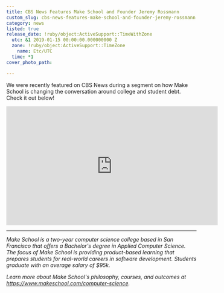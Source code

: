 ```yaml
---
title: CBS News Features Make School and Founder Jeremy Rossmann
custom_slug: cbs-news-features-make-school-and-founder-jeremy-rossmann
category: news
listed: true
release_date: !ruby/object:ActiveSupport::TimeWithZone
  utc: &1 2019-01-15 00:00:00.000000000 Z
  zone: !ruby/object:ActiveSupport::TimeZone
    name: Etc/UTC
  time: *1
cover_photo_path: 

---
```

We were recently featured on CBS News during a segment on how Make School is changing the conversation around college and student debt. Check it out below!

<iframe width="560" height="315" src="https://www.youtube.com/embed/H7sjk863qLo?start=19" frameborder="0" allow="accelerometer; autoplay; encrypted-media; gyroscope; picture-in-picture" allowfullscreen></iframe>

---

_Make School is a two-year computer science college based in San Francisco that offers a Bachelor's degree in Applied Computer Science. The focus of Make School is providing product-based learning that prepares students for real-world careers in software development. Students graduate with an average salary of $95k._

_Learn more about Make School's philosophy, courses, and outcomes at https://www.makeschool.com/computer-science._